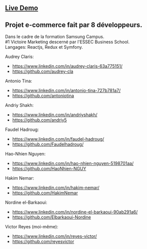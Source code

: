 ## [Live Demo](https://e-8commerce-client.herokuapp.com/)

## Projet e-commerce fait par 8 développeurs.
Dans le cadre de la formation Samsung Campus. \
#1 Victoire Marketing descerné par l'ESSEC Business School. \
Langages: Reactjs, Redux et Symfony.


Audrey Claris:
- https://www.linkedin.com/in/audrey-claris-63a775151/
- https://github.com/audrey-cla

Antonio Tina: 
- https://www.linkedin.com/in/antonio-tina-727b781a7/
- https://github.com/antoniotina

Andriy Shakh:
- https://www.linkedin.com/in/andriyshakh/
- https://github.com/andriy5

Faudel Hadroug: 
- https://www.linkedin.com/in/faudel-hadroug/
- https://github.com/Faudelhadroug/

Hao-Nhien Nguyen:
- https://www.linkedin.com/in/hao-nhien-nguyen-5198701aa/
- https://github.com/HaoNhien-NGUY

Hakim Nemar:
- https://www.linkedin.com/in/hakim-nemar/
- https://github.com/HakimNemar

Nordine el-Barkaoui:
- https://www.linkedin.com/in/nordine-el-barkaoui-90ab291a6/
- https://github.com/Elbarkaoui-Nordine

Victor Reyes (moi-même): 
- https://www.linkedin.com/in/reyes-victor/
- https://github.com/reyesvictor
